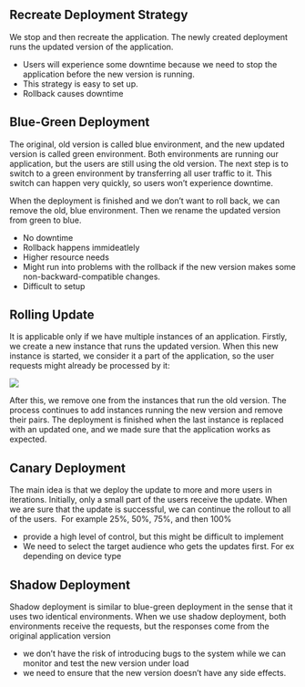 ## **Recreate Deployment Strategy**

We stop and then recreate the application. The newly created deployment runs the updated version of the application.

- Users will experience some downtime because we need to stop the application before the new version is running.
- This strategy is easy to set up.
- Rollback causes downtime

## **Blue-Green Deployment**

The original, old version is called blue environment, and the new updated version is called green environment. Both environments are running our application, but the users are still using the old version. The next step is to switch to a green environment by transferring all user traffic to it. This switch can happen very quickly, so users won’t experience downtime.

When the deployment is finished and we don’t want to roll back, we can remove the old, blue environment. Then we rename the updated version from green to blue.

- No downtime
- Rollback happens immideatlely
- Higher resource needs
- Might run into problems with the rollback if the new version makes some non-backward-compatible changes.
- Difficult to setup

## **Rolling Update**

It is applicable only if we have multiple instances of an application. Firstly, we create a new instance that runs the updated version. When this new instance is started, we consider it a part of the application, so the user requests might already be processed by it:

[![](https://lh3.googleusercontent.com/7hHBh36lTKv2Fr06DPdr4KNdOugApjdJ6ckj5JwUnu1l6XT9_pGuJsMVH1qTPWBuIqRS2Jf7Jm1xJPfXfHrLjTPrE-dj7IzcfWyXF46B7KDrKv9fppImDTqd7NQuFG25-xnBEhOQK9Y6vJzSnQDhy9f35I5sx4zQ09SVMEpHbV0LUqFlOnxOp-vwKbPe)](https://lh3.googleusercontent.com/7hHBh36lTKv2Fr06DPdr4KNdOugApjdJ6ckj5JwUnu1l6XT9_pGuJsMVH1qTPWBuIqRS2Jf7Jm1xJPfXfHrLjTPrE-dj7IzcfWyXF46B7KDrKv9fppImDTqd7NQuFG25-xnBEhOQK9Y6vJzSnQDhy9f35I5sx4zQ09SVMEpHbV0LUqFlOnxOp-vwKbPe)

After this, we remove one from the instances that run the old version. The process continues to add instances running the new version and remove their pairs. The deployment is finished when the last instance is replaced with an updated one, and we made sure that the application works as expected.

## **Canary Deployment**

The main idea is that we deploy the update to more and more users in iterations. Initially, only a small part of the users receive the update. When we are sure that the update is successful, we can continue the rollout to all of the users.  For example 25%, 50%, 75%, and then 100%

- provide a high level of control, but this might be difficult to implement
- We need to select the target audience who gets the updates first. For ex depending on device type

## **Shadow Deployment**

Shadow deployment is similar to blue-green deployment in the sense that it uses two identical environments. When we use shadow deployment, both environments receive the requests, but the responses come from the original application version

- we don’t have the risk of introducing bugs to the system while we can monitor and test the new version under load
- we need to ensure that the new version doesn’t have any side effects.